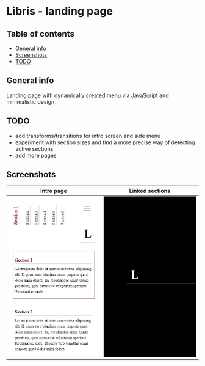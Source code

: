 # Libris - landing page

## Table of contents
* [General info](#general-info)
* [Screenshots](#screenshots)
* [TODO](#to-do)

## General info
Landing page with dynamically created menu via JavaScript and minimalistic design

## TODO
- add transforms/transitions for intro screen and side menu
- experiment with section sizes and find a more precise way of detecting active sections
- add more pages

## Screenshots
Intro page             |  Linked sections  
:-------------------------:|:-------------------------:
![Intro page](./screenshots/screen1.png)  |  ![Linked sections](./screenshots/screen2.png)   
